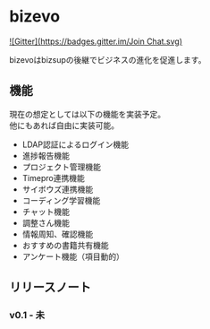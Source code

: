 bizevo
======
[![Gitter](https://badges.gitter.im/Join Chat.svg)](https://gitter.im/wata-gh/bizevo?utm_source=badge&utm_medium=badge&utm_campaign=pr-badge&utm_content=badge)

bizevoはbizsupの後継でビジネスの進化を促進します。

機能
--------
現在の想定としては以下の機能を実装予定。  
他にもあれば自由に実装可能。

- LDAP認証によるログイン機能
- 進捗報告機能
- プロジェクト管理機能
- Timepro連携機能
- サイボウズ連携機能
- コーディング学習機能
- チャット機能
- 調整さん機能
- 情報周知、確認機能
- おすすめの書籍共有機能
- アンケート機能（項目動的）

リリースノート
--------
### v0.1 - 未

